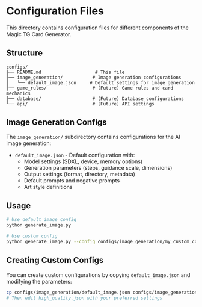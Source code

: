 # Configuration Files

This directory contains configuration files for different components of the Magic TG Card Generator.

## Structure

```
configs/
├── README.md                    # This file
├── image_generation/           # Image generation configurations
│   └── default_image.json     # Default settings for image generation
├── game_rules/                 # (Future) Game rules and card mechanics
├── database/                   # (Future) Database configurations
└── api/                        # (Future) API settings
```

## Image Generation Configs

The `image_generation/` subdirectory contains configurations for the AI image generation:

- `default_image.json` - Default configuration with:
  - Model settings (SDXL, device, memory options)
  - Generation parameters (steps, guidance scale, dimensions)
  - Output settings (format, directory, metadata)
  - Default prompts and negative prompts
  - Art style definitions

## Usage

```bash
# Use default image config
python generate_image.py

# Use custom config
python generate_image.py --config configs/image_generation/my_custom_config.json
```

## Creating Custom Configs

You can create custom configurations by copying `default_image.json` and modifying the parameters:

```bash
cp configs/image_generation/default_image.json configs/image_generation/high_quality.json
# Then edit high_quality.json with your preferred settings
```